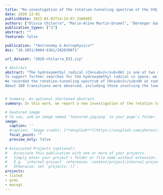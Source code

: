 ```yaml
---
title: "Re-investigation of the rotation-tunneling spectrum of the CH$_2$OH radical - Accurate frequency determination of transitions of astrophysical interest below 330 GHz"
date: 2020-12-01
publishDate: 2021-05-02T14:24:07.310948Z
authors: ["Olivia Chitarra", "Marie-Aline Martin-Drumel", "Bérenger Gans", "Jean-Christophe Loison", "Silvia Spezzano", "Valerio Lattanzi", "Holger S. P. Müller", "Olivier Pirali"]
publication_types: ["2"]
abstract: ""
featured: false

publication: "*Astronomy & Astrophysics*"
doi: "10.1051/0004-6361/202039071"

url_dataset: "2020-chitarra_ESI.zip"

# Abstract
abstract: "The hydroxymethyl radical (CH<sub>2</sub>OH) is one of two structural isomers, together with the methoxy radical (CH<sub>3</sub>O), that can be produced by abstraction of a hydrogen atom from methanol (CH<sub>3</sub>OH). In the interstellar medium (ISM), both CH<sub>2</sub>OH and CH<sub>3</sub>O are suspected to be intermediate species in many chemical reactions, including those of formation and destruction of methanol. The determination of the CH<sub>3</sub>O/CH<sub>2</sub>OH ratio in the ISM would bring important information concerning the formation processes of these species in the gas and solid phases. Interestingly, only CH<sub>3</sub>O has been detected in the ISM so far, despite the recent first laboratory measurement of the CH<sub>2</sub>OH rotation-tunneling spectrum. This lack of detection is possibly due to the non-observation in the laboratory of the most intense rotation-tunneling transitions at low temperatures.
To support further searches for the hydroxymethyl radical in space, we present a thorough spectroscopic study of its rotation-tunneling spectrum, with a particular focus on transitions involving the lowest quantum numbers of the species.
We recorded the rotation-tunneling spectrum of CH<sub>2</sub>OH at room temperature in the millimeter-wave domain using a frequency multiplication chain spectrometer. A fluorine-induced H-abstraction method from methanol was used to produce the radical.
About 180 transitions were observed, including those involving the lowest $N$ and $K_a$ quantum numbers, which are predicted to be intense under cold astrophysical conditions. These transitions were fitted together with available millimeter-wave lines from the literature. A systematic observation of all components of the rotational transitions yields a large improvement of the spectroscopic parameters allowing confident searches of the hydroxymethyl radical in cold to warm environments of the ISM."


# Summary. An optional shortened abstract.
summary: In this work, we report a new investigation of the rotation tunneling spectrum of the CH<sub>2</sub>OH radical in the millimeter-wave region.

# Featured image
# To use, add an image named `featured.jpg/png` to your page's folder. 
image:
  caption: ''
  #caption: 'Image credit: [**Unsplash**](https://unsplash.com/photos/s9CC2SKySJM)'
  focal_point: ""
  preview_only: false
  
# Associated Projects (optional).
#   Associate this publication with one or more of your projects.
#   Simply enter your project's folder or file name without extension.
#   E.g. `internal-project` references `content/project/internal-project/index.md`.
#   Otherwise, set `projects: []`.
projects:
- listed
- pcmi
- macogt
---
```


